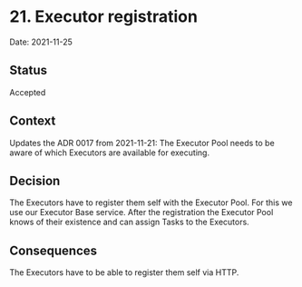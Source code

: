 # 21. Executor registration

Date: 2021-11-25

## Status

Accepted

## Context

Updates the ADR 0017 from 2021-11-21:
The Executor Pool needs to be aware of which Executors are available for executing.

## Decision

The Executors have to register them self with the Executor Pool. For this we use our Executor Base service. After the registration the Executor Pool knows of their existence and can assign Tasks to the Executors.

## Consequences

The Executors have to be able to register them self via HTTP.